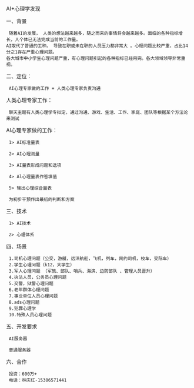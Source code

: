 
 AI+心理学发现


一、背景
~~~
 随着AI的发展， 人类的想法越来越多，随之而来的事情将会越来越多。面临的各种指标增长，人个体已无法完成当前的工作量。  
AI取代了普通的工种。 导致在职或未在职的人员压力都非常大 。心理问题比较严重，占比14分之1存在严重心理问题。 
各大城市中小学生心理问题严重，有心理问题引起的各种指标已经用完。各大领域领导非常重视。
~~~

 二、定位：
~~~
 AI心理专家做的工作 + 人类心理专家负责沟通
~~~
人类心理专家工作：
~~~
 聊天主题有人类心理学专拟定，通过沟通、游戏、生活、工作、家庭、团队等根据某个方法论来测试
~~~

 AI心理专家做的工作：

~~~
 1> AI标准量表

 2> AI心理测量

 3> AI量表形成问题和选项 

 4> Al心理量表作答填值

 5> 输出心理综合量表

 为初步干预作出最初的判断和方案
~~~

 三、技术
~~~
 1> AI技术

 2> 心理体系
~~~

 四、场景
~~~
 1.司机心理问题（公交，游艇，远洋航船，飞机，列车，网约司机，校车，交际车）
 2.学生心理问题（k12，大学生）
 3.军人心理问题 （军旅、部队、哨兵、海滨、边防部队 、管理人员晋升）
 4.执法人员，公务员心理问题
 5.交警，狱警心理问题
 6.老年群体心理问题
 7.事业单位人员心理问题
 8.ads心理问题
 9.犯罪心理学
 10.特殊人员心理问题
~~~

 五、开发要求
~~~
 AI服务器

 普通服务器
~~~
 六、合作
~~~
 投资：600万+
 电话：林庆红-15306571441
~~~
 